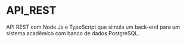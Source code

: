 # API_REST
API REST com Node.Js e TypeScript que simula um back-end para um sistema acadêmico com banco de dados PostgreSQL.

